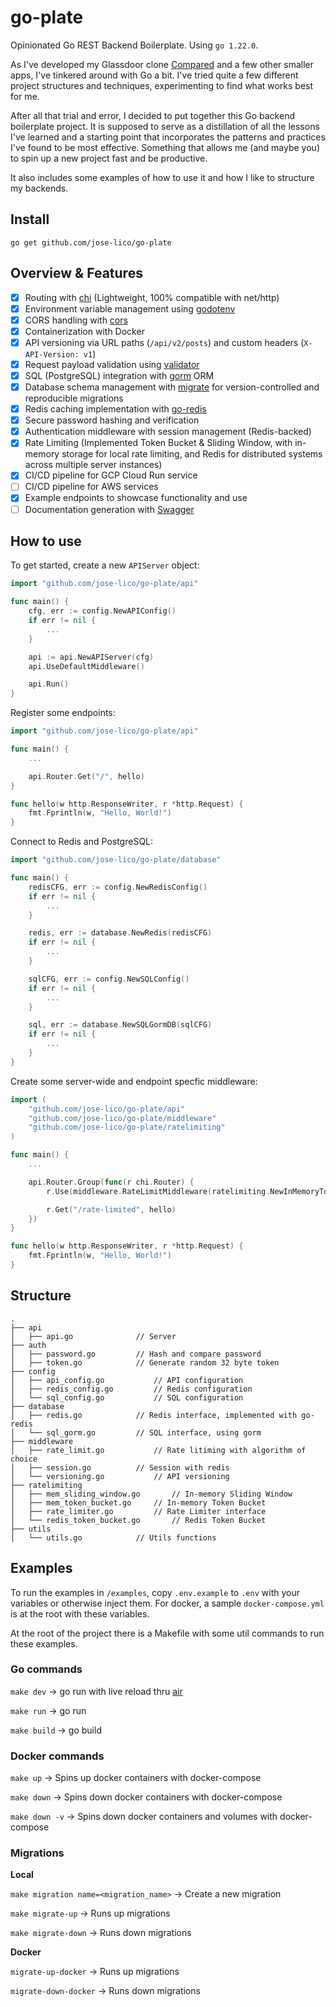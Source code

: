 # go-plate

Opinionated Go REST Backend Boilerplate. Using `go 1.22.0`.

As I've developed my Glassdoor clone [Compared](https://joselico.com/work/compared) and a few other smaller apps,
I've tinkered around with Go a bit. I've tried quite a few different project structures and techniques, experimenting to find what works best for me.

After all that trial and error, I decided to put together this Go backend boilerplate project.
It is supposed to serve as a distillation of all the lessons I've learned and a starting point that incorporates the patterns and practices I've found to be most effective.
Something that allows me (and maybe you) to spin up a new project fast and be productive.

It also includes some examples of how to use it and how I like to structure my backends.

## Install

`go get github.com/jose-lico/go-plate`

## Overview & Features

- [x] Routing with [chi](https://github.com/go-chi/chi) (Lightweight, 100% compatible with net/http)
- [x] Environment variable management using [godotenv](https://github.com/joho/godotenv)
- [x] CORS handling with [cors](https://github.com/rs/cors)
- [x] Containerization with Docker
- [x] API versioning via URL paths (`/api/v2/posts`) and custom headers (`X-API-Version: v1`)
- [x] Request payload validation using [validator](https://github.com/go-playground/validator)
- [x] SQL (PostgreSQL) integration with [gorm](https://github.com/go-gorm/gorm) ORM
- [x] Database schema management with [migrate](https://github.com/golang-migrate/migrate) for version-controlled and reproducible migrations
- [x] Redis caching implementation with [go-redis](https://github.com/redis/go-redis)
- [x] Secure password hashing and verification
- [x] Authentication middleware with session management (Redis-backed)
- [x] Rate Limiting (Implemented Token Bucket & Sliding Window, with in-memory storage for local rate limiting, and Redis for distributed systems across multiple server instances)
- [x] CI/CD pipeline for GCP Cloud Run service
- [ ] CI/CD pipeline for AWS services
- [x] Example endpoints to showcase functionality and use
- [ ] Documentation generation with [Swagger](https://swagger.io/)

## How to use

To get started, create a new `APIServer` object:

```go
import "github.com/jose-lico/go-plate/api"

func main() {
	cfg, err := config.NewAPIConfig()
	if err != nil {
		...
	}

	api := api.NewAPIServer(cfg)
	api.UseDefaultMiddleware()

	api.Run()
}
```

Register some endpoints:

```go
import "github.com/jose-lico/go-plate/api"

func main() {
	...

	api.Router.Get("/", hello)
}

func hello(w http.ResponseWriter, r *http.Request) {
	fmt.Fprintln(w, "Hello, World!")
}
```

Connect to Redis and PostgreSQL:

```go
import "github.com/jose-lico/go-plate/database"

func main() {
	redisCFG, err := config.NewRedisConfig()
	if err != nil {
		...
	}

	redis, err := database.NewRedis(redisCFG)
	if err != nil {
		...
	}

	sqlCFG, err := config.NewSQLConfig()
	if err != nil {
		...
	}

	sql, err := database.NewSQLGormDB(sqlCFG)
	if err != nil {
		...
	}
}
```

Create some server-wide and endpoint specfic middleware:

```go
import (
	"github.com/jose-lico/go-plate/api"
	"github.com/jose-lico/go-plate/middleware"
	"github.com/jose-lico/go-plate/ratelimiting"
)

func main() {
	...

	api.Router.Group(func(r chi.Router) {
		r.Use(middleware.RateLimitMiddleware(ratelimiting.NewInMemoryTokenBucket(0.05, 3, 10*time.Minute)))

		r.Get("/rate-limited", hello)
	})
}

func hello(w http.ResponseWriter, r *http.Request) {
	fmt.Fprintln(w, "Hello, World!")
}
```

## Structure

```
.
├── api
│   ├── api.go				// Server
├── auth						
│   ├── password.go			// Hash and compare password
│   ├── token.go			// Generate random 32 byte token 
├── config
│   ├── api_config.go			// API configuration
│   ├── redis_config.go			// Redis configuration
│   └── sql_config.go			// SQL configuration
├── database
│   ├── redis.go			// Redis interface, implemented with go-redis
│   └── sql_gorm.go			// SQL interface, using gorm
├── middleware
│   ├── rate_limit.go			// Rate litiming with algorithm of choice
│   ├── session.go			// Session with redis
│   └── versioning.go			// API versioning
├── ratelimiting
│   ├── mem_sliding_window.go		// In-memory Sliding Window
│   ├── mem_token_bucket.go		// In-memory Token Bucket
│   ├── rate_limiter.go			// Rate Limiter interface
│   └── redis_token_bucket.go		// Redis Token Bucket
├── utils
│   └── utils.go			// Utils functions
```

## Examples

To run the examples in `/examples`, copy `.env.example` to `.env` with your variables or otherwise inject them.
For docker, a sample `docker-compose.yml` is at the root with these variables.

At the root of the project there is a Makefile with some util commands to run these examples.

### Go commands

`make dev` -> go run with live reload thru [air](https://github.com/air-verse/air)

`make run` -> go run

`make build` -> go build

### Docker commands

`make up` -> Spins up docker containers with docker-compose

`make down` -> Spins down docker containers with docker-compose

`make down -v` -> Spins down docker containers and volumes with docker-compose

### Migrations

**Local**

`make migration name=<migration_name>` -> Create a new migration

`make migrate-up` -> Runs up migrations

`make migrate-down` -> Runs down migrations

**Docker**

`migrate-up-docker` -> Runs up migrations

`migrate-down-docker` -> Runs down migrations
